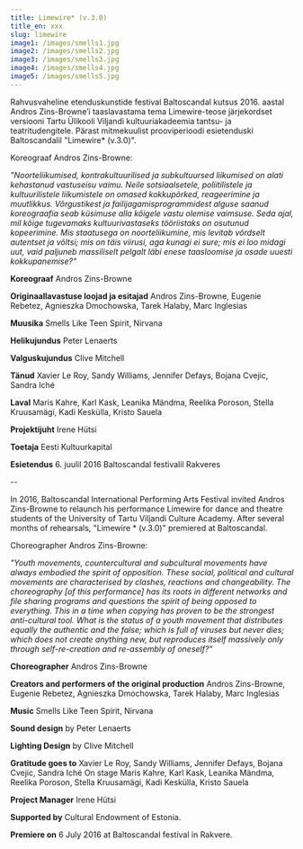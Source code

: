 ```yaml
---
title: Limewire* (v.3.0)
title_en: xxx
slug: limewire
image1: /images/smells1.jpg
image2: /images/smells2.jpg
image3: /images/smells3.jpg
image4: /images/smells4.jpg
image5: /images/smells5.jpg
---
```

Rahvusvaheline etenduskunstide festival Baltoscandal kutsus 2016. aastal Andros Zins-Browne’i taaslavastama tema Limewire-teose järjekordset versiooni Tartu Ülikooli Viljandi kultuuriakadeemia tantsu- ja teatritudengitele. Pärast mitmekuulist prooviperioodi esietenduski Baltoscandalil "Limewire\* (v.3.0)".

Koreograaf Andros Zins-Browne:

_"Noorteliikumised, kontrakultuurilised ja subkultuursed liikumised on alati kehastanud vastuseisu vaimu. Neile sotsiaalsetele, poliitilistele ja kultuurilistele liikumistele on omased kokkupõrked, reageerimine ja muutlikkus. Võrgustikest ja failijagamisprogrammidest alguse saanud koreograafia seab küsimuse alla kõigele vastu olemise vaimsuse. Seda ajal, mil kõige tugevamaks kultuurivastaseks tööriistaks on osutunud kopeerimine. Mis staatusega on noorteliikumine, mis levitab võrdselt autentset ja võltsi; mis on täis viirusi, aga kunagi ei sure; mis ei loo midagi uut, vaid paljuneb massiliselt pelgalt läbi enese taasloomise ja osade uuesti kokkupanemise?"_

**Koreograaf** Andros Zins-Browne

**Originaallavastuse loojad ja esitajad** Andros Zins-Browne, Eugenie Rebetez,
Agnieszka Dmochowska, Tarek Halaby, Marc Inglesias

**Muusika** Smells Like Teen Spirit, Nirvana

**Helikujundus** Peter Lenaerts

**Valguskujundus** Clive Mitchell

**Tänud** Xavier Le Roy, Sandy Williams, Jennifer Defays, Bojana Cvejic,
Sandra Iché

**Laval** Maris Kahre, Karl Kask, Leanika Mändma, Reelika Poroson, Stella
Kruusamägi, Kadi Keskülla, Kristo Sauela

**Projektijuht** Irene Hütsi

**Toetaja** Eesti Kultuurkapital

**Esietendus** 6. juulil 2016 Baltoscandal festivalil Rakveres

--

In 2016, Baltoscandal International Performing Arts Festival invited Andros Zins-Browne to relaunch his performance Limewire for dance and theatre students of the University of Tartu Viljandi Culture Academy. After several months of rehearsals, "Limewire \* (v.3.0)" premiered at Baltoscandal.

Choreographer Andros Zins-Browne:

_"Youth movements, countercultural and subcultural movements have always embodied the spirit of opposition. These social, political and cultural movements are characterised by clashes, reactions and changeability. The choreography [of this performance] has its roots in different networks and file sharing programs and questions the spirit of being opposed to everything. This in a time when copying has proven to be the strongest anti-cultural tool. What is the status of a youth movement that distributes equally the authentic and the false; which is full of viruses but never dies; which does not create anything new, but reproduces itself massively only through self-re-creation and re-assembly of oneself?"_

**Choreographer** Andros Zins-Browne

**Creators and performers of the original production** Andros Zins-Browne, Eugenie Rebetez, Agnieszka Dmochowska, Tarek Halaby, Marc Inglesias

**Music** Smells Like Teen Spirit, Nirvana

**Sound design** by Peter Lenaerts

**Lighting Design** by Clive Mitchell

**Gratitude goes to** Xavier Le Roy, Sandy Williams, Jennifer Defays, Bojana Cvejic, Sandra Iché
On stage Maris Kahre, Karl Kask, Leanika Mändma, Reelika Poroson, Stella Kruusamägi, Kadi Keskülla, Kristo Sauela

**Project Manager** Irene Hütsi

**Supported by** Cultural Endowment of Estonia.

**Premiere on** 6 July 2016 at Baltoscandal festival in Rakvere.
